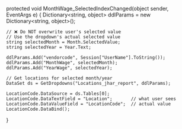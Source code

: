 protected void MonthWage_SelectedIndexChanged(object sender, EventArgs e)
{
    Dictionary<string, object> ddlParams = new Dictionary<string, object>();

    // ❌ Do NOT overwrite user's selected value
    // Use the dropdown's actual selected value
    string selectedMonth = Month.SelectedValue;
    string selectedYear = Year.Text;

    ddlParams.Add("vendorcode", Session["UserName"].ToString());
    ddlParams.Add("MonthWage", selectedMonth);
    ddlParams.Add("YearWage", selectedYear);

    // Get locations for selected month/year
    DataSet ds = GetDropdowns("Locations_jhar_report", ddlParams);

    LocationCode.DataSource = ds.Tables[0];
    LocationCode.DataTextField = "Location";       // what user sees
    LocationCode.DataValueField = "LocationCode";  // actual value
    LocationCode.DataBind();
}
